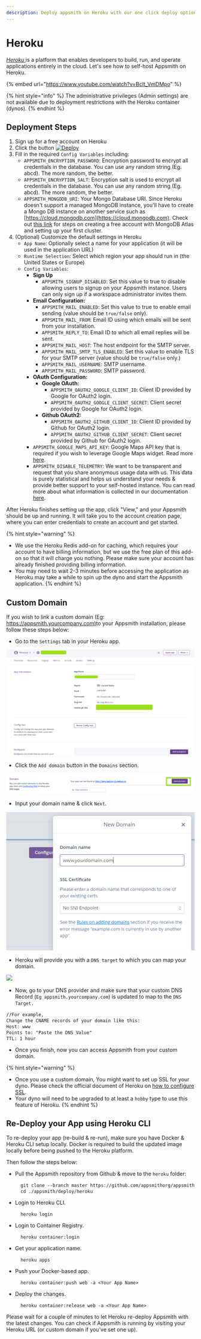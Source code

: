 ```yaml
---
description: Deploy appsmith on Heroku with our one click deploy option
---
```


# Heroku

[_Heroku_ ](https://www.heroku.com/)is a platform that enables developers to build, run, and operate applications entirely in the cloud. Let's see how to self-host Appsmith on Heroku.

{% embed url="https://www.youtube.com/watch?v=Bclt_VmDMpo" %}

{% hint style="info" %}
The administrative privileges (Admin settings) are not available due to deployment restrictions with the Heroku container (dynos).
{% endhint %}

## Deployment Steps

1. Sign up for a free account on Heroku
2. Click the button [![Deploy](https://www.herokucdn.com/deploy/button.svg)](https://heroku.com/deploy?template=https://github.com/appsmithorg/appsmith/tree/master)
3. Fill in the required `Config Variables` including:
   * `APPSMITH_ENCRYPTION_PASSWORD`: Encryption password to encrypt all credentials in the database. You can use any random string (Eg. abcd). The more random, the better.
   * `APPSMITH_ENCRYPTION_SALT`: Encryption salt is used to encrypt all credentials in the database. You can use any random string (Eg. abcd). The more random, the better.
   * `APPSMITH_MONGODB_URI`: Your Mongo Database URI. Since Heroku doesn't support a managed MongoDB instance, you'll have to create a Mongo DB instance on another service such as [https://cloud.mongodb.com](https://cloud.mongodb.com). Check out [this link](https://docs.atlas.mongodb.com/getting-started/) for steps on creating a free account with MongoDB Atlas and setting up your first cluster.
4. (Optional) Customize the default settings in Heroku
   * `App Name`: Optionally select a name for your application (it will be used in the application URL)
   * `Runtime Selection`: Select which region your app should run in (the United States or Europe)
   * `Config Variables`:
     * **Sign Up**
       * `APPSMITH_SIGNUP_DISABLED`: Set this value to true to disable allowing users to signup on your Appsmith instance. Users can only sign up if a workspace administrator invites them.
     * **Email Configuration:**
       * `APPSMITH_MAIL_ENABLED`: Set this value to true to enable email sending (value should be `true/false` only).
       * `APPSMITH_MAIL_FROM`: Email ID using which emails will be sent from your installation.
       * `APPSMITH_REPLY_TO`: Email ID to which all email replies will be sent.
       * `APPSMITH_MAIL_HOST`: The host endpoint for the SMTP server.
       * `APPSMITH_MAIL_SMTP_TLS_ENABLED`: Set this value to enable TLS for your SMTP server (value should be `true/false` only.)
       * `APPSMITH_MAIL_USERNAME`: SMTP username.
       * `APPSMITH_MAIL_PASSWORD`: SMTP password.
     * **OAuth Configuration:**
       * **Google OAuth:**
         * `APPSMITH_OAUTH2_GOOGLE_CLIENT_ID`: Client ID provided by Google for OAuth2 login.
         * `APPSMITH_OAUTH2_GOOGLE_CLIENT_SECRET`: Client secret provided by Google for OAuth2 login.
       * **Github OAuth2:**
         * `APPSMITH_OAUTH2_GITHUB_CLIENT_ID`: Client ID provided by Github for OAuth2 login.
         * `APPSMITH_OAUTH2_GITHUB_CLIENT_SECRET`: Client secret provided by Github for OAuth2 login.
     * `APPSMITH_GOOGLE_MAPS_API_KEY`: Google Maps API key that is required if you wish to leverage Google Maps widget. Read more [here](../instance-configuration/google-maps.md).
     * `APPSMITH_DISABLE_TELEMETRY`: We want to be transparent and request that you share anonymous usage data with us. This data is purely statistical and helps us understand your needs & provide better support to your self-hosted instance. You can read more about what information is collected in our documentation [here](broken-reference).

After Heroku finishes setting up the app, click "View," and your Appsmith should be up and running. It will take you to the account creation page, where you can enter credentials to create an account and get started.

{% hint style="warning" %}
* We use the Heroku Redis add-on for caching, which requires your account to have billing information, but we use the free plan of this add-on so that it will charge you nothing. Please make sure your account has already finished providing billing information.
* You may need to wait 2-3 minutes before accessing the application as Heroku may take a while to spin up the dyno and start the Appsmith application.
{% endhint %}

## Custom Domain

If you wish to link a custom domain (Eg: [https://appsmith.yourcompany.com)](https://appsmith.yourcompany.com)to your Appsmith installation, please follow these steps below:

* Go to the `Settings` tab in your Heroku app.

![](<../../../.gitbook/assets/heroku-app-settings (1).png>)

* Click the `Add domain` button in the `Domains` section.

![](<../../../.gitbook/assets/heroku-add-domain-button (1).png>)

* Input your domain name & click `Next`.

![](../../../.gitbook/assets/kerolkuss.PNG)

* Heroku will provide you with a `DNS target` to which you can map your domain.

![](<../../../.gitbook/assets/spaces\_-Lzuzdhj8LjrQPaeyCxr-3757176148\_uploads\_git-blob-c050be55c7e166092b49c238dba5d9202c550d90\_heroku-finish (1) (1).png>)

* Now, go to your DNS provider and make sure that your custom DNS Record (`Eg appsmith.yourcompany.com`) is updated to map to the `DNS Target.`

```
//For example,
Change the CNAME records of your domain like this:
Host: www
Points to: "Paste the DNS Value"
TTL: 1 hour
```

* Once you finish, now you can access Appsmith from your custom domain.

{% hint style="warning" %}
* Once you use a custom domain, You might want to set up SSL for your dyno. Please check the official document of Heroku on [how to configure SSL](https://devcenter.heroku.com/articles/ssl).
* Your dyno will need to be upgraded to at least a `hobby` type to use this feature of Heroku.
{% endhint %}

## Re-Deploy your App using Heroku CLI

To re-deploy your app (re-build & re-run), make sure you have Docker & Heroku CLI setup locally. Docker is required to build the updated image locally before being pushed to the Heroku platform.

Then follow the steps below:

*   Pull the Appsmith repository from Github & move to the `heroku` folder:

    ```
      git clone --branch master https://github.com/appsmithorg/appsmith
      cd ./appsmith/deploy/heroku
    ```
*   Login to Heroku CLI.

    ```
      heroku login
    ```
*   Login to Container Registry.

    ```
      heroku container:login
    ```
*   Get your application name.

    ```
      heroku apps
    ```
*   Push your Docker-based app.

    ```
      heroku container:push web -a <Your App Name>
    ```
*   Deploy the changes.

    ```
      heroku container:release web -a <Your App Name>
    ```

Please wait for a couple of minutes to let Heroku re-deploy Appsmith with the latest changes. You can check if Appsmith is running by visiting your Heroku URL (or custom domain if you've set one up).
